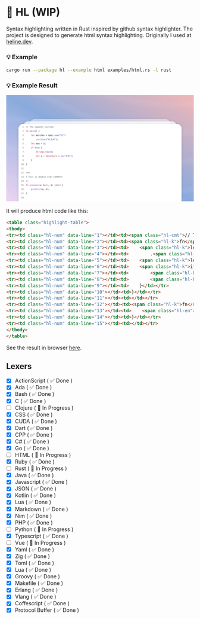 # 🌴 HL (WIP)
Syntax highlighting written in Rust inspired by github syntax highlighter. The project is designed to generate html syntax highlighting. Originally I used at [heline.dev](https://heline.dev).

### 💡 Example
```bash
cargo run --package hl --example html examples/html.rs -l rust
```

### 💡 Example Result

![demo](/demo.png)

It will produce html code like this:

```html
<table class="highlight-table">
<tbody>
<tr><td class="hl-num" data-line="1"></td><td><span class="hl-cmt">// The comment section</span></td></tr>
<tr><td class="hl-num" data-line="2"></td><td><span class="hl-k">fn</span> <span class="hl-en">main</span>() {</td></tr>
<tr><td class="hl-num" data-line="3"></td><td>    <span class="hl-k">let</span> matches = App::<span class="hl-en">new</span>(<span class="hl-c">"hl"</span>)</td></tr>
<tr><td class="hl-num" data-line="4"></td><td>        .<span class="hl-en">version</span>(<span class="hl-c">"0.1.0"</span>);</td></tr>
<tr><td class="hl-num" data-line="5"></td><td>    <span class="hl-k">let</span> ada = <span class="hl-c">5</span>;</td></tr>
<tr><td class="hl-num" data-line="6"></td><td>    <span class="hl-k">if</span> <span class="hl-c">true</span> {</td></tr>
<tr><td class="hl-num" data-line="7"></td><td>        <span class="hl-k">String</span>::<span class="hl-en">new</span>();</td></tr>
<tr><td class="hl-num" data-line="8"></td><td>        <span class="hl-k">let</span> a : <span class="hl-k">Vec</span><<span class="hl-k">char</span>> = <span class="hl-en">vec</span>!['0'];</td></tr>
<tr><td class="hl-num" data-line="9"></td><td>    }</td></tr>
<tr><td class="hl-num" data-line="10"></td><td>}</td></tr>
<tr><td class="hl-num" data-line="11"></td><td></td></tr>
<tr><td class="hl-num" data-line="12"></td><td><span class="hl-k">fn</span> <span class="hl-en">process</span>(a: &<span class="hl-k">str</span>, b: <span class="hl-k">char</span>) {</td></tr>
<tr><td class="hl-num" data-line="13"></td><td>    <span class="hl-en">println</span>!(a, b);</td></tr>
<tr><td class="hl-num" data-line="14"></td><td>}</td></tr>
<tr><td class="hl-num" data-line="15"></td><td></td></tr>
</tbody>
</table>
```

See the result in browser [here](https://play.tailwindcss.com/JevzqYGpuH).

## Lexers
- [x] ActionScript ( ✅ Done )
- [x] Ada ( ✅ Done )
- [x] Bash ( ✅ Done )
- [x] C ( ✅ Done )
- [ ] Clojure ( 🚧 In Progress )
- [x] CSS ( ✅ Done )
- [x] CUDA ( ✅ Done )
- [x] Dart ( ✅ Done )
- [x] CPP ( ✅ Done )
- [x] C# ( ✅ Done )
- [x] Go ( ✅ Done )
- [ ] HTML ( 🚧 In Progress )
- [x] Ruby ( ✅ Done )
- [ ] Rust ( 🚧 In Progress )
- [x] Java ( ✅ Done )
- [x] Javascript ( ✅ Done )
- [x] JSON ( ✅ Done )
- [x] Kotlin ( ✅ Done )
- [x] Lua ( ✅ Done )
- [x] Markdown ( ✅ Done )
- [x] Nim ( ✅ Done )
- [x] PHP ( ✅ Done )
- [ ] Python ( 🚧 In Progress )
- [x] Typescript ( ✅ Done )
- [ ] Vue ( 🚧 In Progress )
- [x] Yaml ( ✅ Done )
- [x] Zig ( ✅ Done )
- [x] Toml ( ✅ Done )
- [x] Lua ( ✅ Done )
- [x] Groovy ( ✅ Done )
- [x] Makefile ( ✅ Done )
- [x] Erlang ( ✅ Done )
- [x] Vlang ( ✅ Done )
- [x] Coffescript ( ✅ Done )
- [x] Protocol Buffer ( ✅ Done )